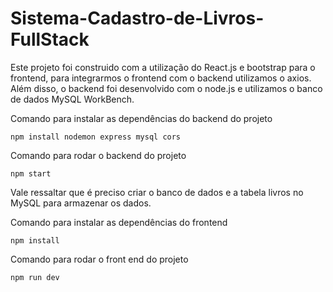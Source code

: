 # Sistema-Cadastro-de-Livros-FullStack

Este projeto foi construido com a utilização do React.js e bootstrap para o frontend, para integrarmos o frontend com o backend utilizamos o axios. Além disso, o backend foi desenvolvido com o node.js e utilizamos o banco de dados MySQL WorkBench.

Comando para instalar as dependências do backend do projeto
```
npm install nodemon express mysql cors
```

Comando para rodar o backend do projeto
```
npm start
```
Vale ressaltar que é preciso criar o banco de dados e a tabela livros no MySQL para armazenar os dados.

Comando para instalar as dependências do frontend
```
npm install
```

Comando para rodar o front end do projeto
```
npm run dev
```
